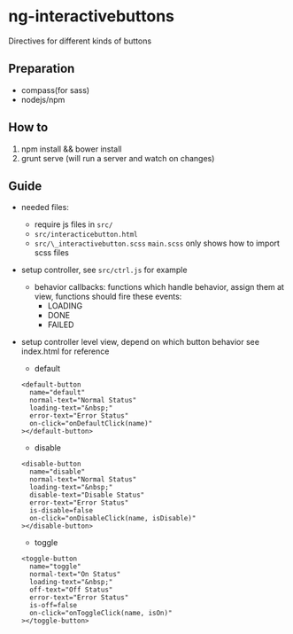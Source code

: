 # ng-interactivebuttons
Directives for different kinds of buttons

## Preparation
- compass(for sass)
- nodejs/npm

## How to 
1. npm install && bower install
2. grunt serve (will run a server and watch on changes)

## Guide
- needed files:
  -  require js files in `src/`
  -  `src/interacticebutton.html`
  -  `src/\_interactivebutton.scss`
  `main.scss` only shows how to import scss files

- setup controller, see `src/ctrl.js` for example
  - behavior callbacks: functions which handle behavior,
    assign them at view, functions should fire these events:
      - LOADING
      - DONE
      - FAILED

- setup controller level view, depend on which button behavior
  see index.html for reference
  * default
  ```
  <default-button
    name="default"
    normal-text="Normal Status"
    loading-text="&nbsp;"
    error-text="Error Status"
    on-click="onDefaultClick(name)" 
  ></default-button>
  ```

  * disable
  ```
  <disable-button
    name="disable"
    normal-text="Normal Status"
    loading-text="&nbsp;"
    disable-text="Disable Status"
    error-text="Error Status"
    is-disable=false
    on-click="onDisableClick(name, isDisable)" 
  ></disable-button>
  ```

  * toggle
  ```
  <toggle-button
    name="toggle"
    normal-text="On Status"
    loading-text="&nbsp;"
    off-text="Off Status"
    error-text="Error Status"
    is-off=false
    on-click="onToggleClick(name, isOn)" 
  ></toggle-button>
  ```
